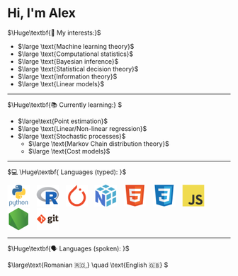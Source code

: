 # Hi, I'm Alex

$\Huge\textbf{🎯 My interests:}$
- $\large \text{Machine learning theory}$
- $\large \text{Computational statistics}$
- $\large \text{Bayesian inference}$
- $\large \text{Statistical decision theory}$
- $\large \text{Information theory}$
- $\large \text{Linear models}$

---


$\Huge\textbf\{📚 Currently learning:} $

- $\large\text{Point estimation}$
- $\large \text{Linear/Non-linear regression}$
- $\large \text{Stochastic processes}$
  - $\large \text{Markov Chain distribution theory}$
  - $\large \text{Cost models}$

---

$💻 \Huge\textbf\{ Languages (typed): }$
<div>
  <img src="https://raw.githubusercontent.com/devicons/devicon/ca28c779441053191ff11710fe24a9e6c23690d6/icons/python/python-original-wordmark.svg" width="50"/>&nbsp;&nbsp;&nbsp;
  <img src="https://raw.githubusercontent.com/devicons/devicon/ca28c779441053191ff11710fe24a9e6c23690d6/icons/r/r-original.svg" width="50"/>&nbsp;&nbsp;&nbsp;
  <img src="https://raw.githubusercontent.com/devicons/devicon/ca28c779441053191ff11710fe24a9e6c23690d6/icons/pytorch/pytorch-original.svg" width="50"/>&nbsp;&nbsp;&nbsp;
  <img src="https://raw.githubusercontent.com/devicons/devicon/ca28c779441053191ff11710fe24a9e6c23690d6/icons/numpy/numpy-original.svg" width="50"/>&nbsp;&nbsp;&nbsp;
  <img src="https://raw.githubusercontent.com/devicons/devicon/ca28c779441053191ff11710fe24a9e6c23690d6/icons/html5/html5-original.svg" width="50"/>&nbsp;&nbsp;&nbsp;
  <img src="https://raw.githubusercontent.com/devicons/devicon/ca28c779441053191ff11710fe24a9e6c23690d6/icons/css3/css3-original.svg" width="50"/>&nbsp;&nbsp;&nbsp;
  <img src="https://raw.githubusercontent.com/devicons/devicon/ca28c779441053191ff11710fe24a9e6c23690d6/icons/javascript/javascript-original.svg" width="50"/>&nbsp;&nbsp;&nbsp;
  <img src="https://raw.githubusercontent.com/devicons/devicon/ca28c779441053191ff11710fe24a9e6c23690d6/icons/nodejs/nodejs-original.svg" width="50"/>&nbsp;&nbsp;&nbsp;
  <img src="https://raw.githubusercontent.com/devicons/devicon/ca28c779441053191ff11710fe24a9e6c23690d6/icons/git/git-original-wordmark.svg" width="50"/>&nbsp;&nbsp;&nbsp;
</div>

---

$\Huge\textbf\{🗣️ Languages (spoken): }$

$\large\text{Romanian 🇷🇴,} \quad \text{English 🇬🇧} $

